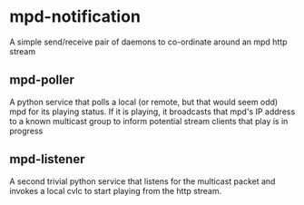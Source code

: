 # mpd-notification
A simple send/receive pair of daemons to co-ordinate around an mpd http stream

## mpd-poller
A python service that polls a local (or remote, but that would seem odd) mpd for its playing status.  If it is playing, it broadcasts that mpd's IP address to a known multicast group to inform potential stream clients that play is in progress

## mpd-listener
A second trivial python service that listens for the multicast packet and invokes a local cvlc to start playing from the http stream.
